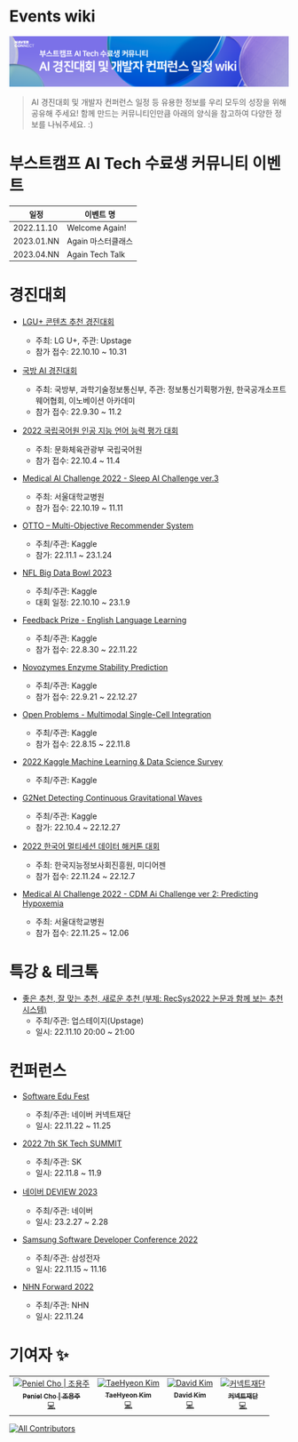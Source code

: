 # Events wiki

![깃헙 이벤트](static/header-image.png)

> AI 경진대회 및 개발자 컨퍼런스 일정 등 유용한 정보를 우리 모두의 성장을 위해 공유해 주세요!
> 함께 만드는 커뮤니티인만큼 아래의 양식을 참고하여 다양한 정보를 나눠주세요. :) 

# 부스트캠프 AI Tech 수료생 커뮤니티 이벤트
|일정|이벤트 명|
|------|---|
|2022.11.10|Welcome Again!|
|2023.01.NN|Again 마스터클래스|
|2023.04.NN|Again Tech Talk|


# 경진대회
- [LGU+ 콘텐츠 추천 경진대회](https://github.com/UpstageAI/2022-lguplus-AI-Ground)
  + 주최: LG U+, 주관: Upstage
  + 참가 접수: 22.10.10 ~ 10.31

- [국방 AI 경진대회](https://aiconnect.kr/competition/detail/213)
  + 주최: 국방부, 과학기술정보통신부, 주관: 정보통신기획평가원, 한국공개소프트웨어협회, 이노베이션 아카데미
  + 참가 접수: 22.9.30 ~ 11.2 
  
- [2022 국립국어원 인공 지능 언어 능력 평가 대회](https://corpus.korean.go.kr/)
  + 주최: 문화체육관광부 국립국어원
  + 참가 접수: 22.10.4 ~ 11.4 

- [Medical AI Challenge 2022 - Sleep AI Challenge ver.3](https://maic.or.kr)
  + 주최: 서울대학교병원
  + 참가 접수: 22.10.19 ~ 11.11 
  
- [OTTO – Multi-Objective Recommender System](https://www.kaggle.com/competitions/otto-recommender-system/overview)
  + 주최/주관: Kaggle
  + 참가: 22.11.1 ~ 23.1.24

- [NFL Big Data Bowl 2023](https://www.kaggle.com/competitions/nfl-big-data-bowl-2023/overview/timeline)
  + 주최/주관: Kaggle
  + 대회 일정: 22.10.10 ~ 23.1.9
  
- [Feedback Prize - English Language Learning](https://www.kaggle.com/competitions/feedback-prize-english-language-learning/overview/timeline)
  + 주최/주관: Kaggle
  + 참가 접수: 22.8.30 ~ 22.11.22
  
- [Novozymes Enzyme Stability Prediction](https://www.kaggle.com/competitions/novozymes-enzyme-stability-prediction/overview/timeline)
  + 주최/주관: Kaggle
  + 참가 접수: 22.9.21 ~ 22.12.27
  
- [Open Problems - Multimodal Single-Cell Integration](https://www.kaggle.com/competitions/open-problems-multimodal/overview/timeline)
  + 주최/주관: Kaggle
  + 참가 접수: 22.8.15 ~ 22.11.8
  
- [2022 Kaggle Machine Learning & Data Science Survey](https://www.kaggle.com/competitions/kaggle-survey-2022/discussion)
  + 주최/주관: Kaggle
  
- [G2Net Detecting Continuous Gravitational Waves](https://www.kaggle.com/competitions/g2net-detecting-continuous-gravitational-waves/overview/timeline)
  + 주최/주관: Kaggle
  + 참가: 22.10.4 ~ 22.12.27

- [2022 한국어 멀티세션 데이터 해커톤 대회](https://makersweb.net/event/25175)
  + 주최: 한국지능정보사회진흥원, 미디어젠
  + 참가 접수: 22.11.24 ~ 22.12.7

- [Medical AI Challenge 2022 - CDM Ai Challenge ver 2: Predicting Hypoxemia](https://maic.or.kr)
  + 주최: 서울대학교병원
  + 참가 접수: 22.11.25 ~ 12.06 
  
# 특강 & 테크톡
- [좋은 추천, 잘 맞는 추천, 새로운 추천 (부제: RecSys2022 논문과 함께 보는 추천 시스템)](https://www.upstage.ai/events/recsys2022)
  + 주최/주관: 업스테이지(Upstage)
  + 일시: 22.11.10 20:00 ~ 21:00
  
  
# 컨퍼런스
- [Software Edu Fest](https://sef.connect.or.kr/2022)
  + 주최/주관: 네이버 커넥트재단
  + 일시: 22.11.22 ~ 11.25
  
- [2022 7th SK Tech SUMMIT](https://www.sktechsummit.com/)
  + 주최/주관: SK
  + 일시: 22.11.8 ~ 11.9 
  
- [네이버 DEVIEW 2023](https://deview.kr/2023/cfs)
  + 주최/주관: 네이버
  + 일시: 23.2.27 ~ 2.28

- [Samsung Software Developer Conference 2022](https://www.ssdc.kr/)
  + 주최/주관: 삼성전자
  + 일시: 22.11.15 ~ 11.16

- [NHN Forward 2022](https://forward.nhn.com/2022)
  + 주최/주관: NHN
  + 일시: 22.11.24

# 기여자 ✨

<!-- ALL-CONTRIBUTORS-LIST:START - Do not remove or modify this section -->
<!-- prettier-ignore-start -->
<!-- markdownlint-disable -->
<table>
  <tbody>
    <tr>
      <td align="center"><a href="https://github.com/thepenielcho"><img src="https://avatars.githubusercontent.com/u/60251602?v=4?s=100" width="100px;" alt="Peniel Cho &#124; 조용주"/><br /><sub><b>Peniel Cho &#124; 조용주</b></sub></a><br /><a href="https://github.com/boostcamp-AI-Tech-alumni/Events/commits?author=thepenielcho" title="Code">💻</a></td>
      <td align="center"><a href="https://github.com/taehyeonk"><img src="https://avatars.githubusercontent.com/u/29690062?v=4?s=100" width="100px;" alt="TaeHyeon Kim"/><br /><sub><b>TaeHyeon Kim</b></sub></a><br /><a href="https://github.com/boostcamp-AI-Tech-alumni/Events/commits?author=taehyeonk" title="Code">💻</a></td>
      <td align="center"><a href="https://github.com/howru-hayul"><img src="https://avatars.githubusercontent.com/u/96903352?v=4?s=100" width="100px;" alt="David Kim"/><br /><sub><b>David Kim</b></sub></a><br /><a href="https://github.com/boostcamp-AI-Tech-alumni/Events/commits?author=howru-hayul" title="Code">💻</a></td>
      <td align="center"><a href="https://github.com/connectfoundation"><img src="https://avatars.githubusercontent.com/u/50396533?v=4?s=100" width="100px;" alt="커넥트재단"/><br /><sub><b>커넥트재단</b></sub></a><br /><a href="https://github.com/boostcamp-AI-Tech-alumni/Events/commits?author=connectfoundation" title="Code">💻</a></td>
    </tr>
  </tbody>
</table>

<!-- markdownlint-restore -->
<!-- prettier-ignore-end -->

<!-- ALL-CONTRIBUTORS-LIST:END -->

<!-- ALL-CONTRIBUTORS-BADGE:START - Do not remove or modify this section -->
[![All Contributors](https://img.shields.io/badge/all_contributors-4-orange.svg?style=flat-square)](#contributors-)
<!-- ALL-CONTRIBUTORS-BADGE:END -->
